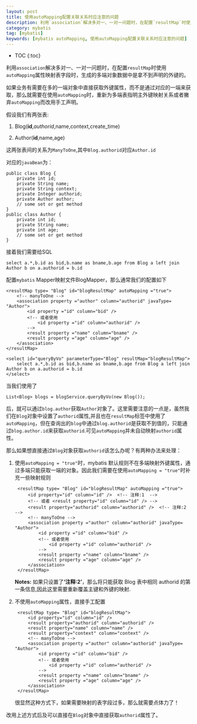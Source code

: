 ```yaml
---
layout: post
title: 使用autoMapping配置关联关系时应注意的问题
description: 利用`association`解决多对一、一对一问题时，在配置`resultMap`时使用`autoMapping`属性映射表字段时，生成的多端对象数据中是拿不到声明的外键的。如果业务有需要在多的一端对象中直接获取外键属性，而不是通过对应的一端来获取，那么就需要在使用`autoMapping`时，重新为多端表指明主外键映射关系或者撇弃`autoMapping`而改用手工声明。
category: mybatis
tag: [mybatis]
keywords: [mybatis autoMapping, 使用autoMapping配置关联关系时应注意的问题]
---
```


* TOC
{:toc}

利用`association`解决多对一、一对一问题时，在配置`resultMap`时使用`autoMapping`属性映射表字段时，生成的多端对象数据中是拿不到声明的外键的。
  
如果业务有需要在多的一端对象中直接获取外键属性，而不是通过对应的一端来获取，那么就需要在使用`autoMapping`时，重新为多端表指明主外键映射关系或者撇弃`autoMapping`而改用手工声明。

假设我们有两张表:

1. Blog(**id**,_authorid_,name,context,create_time)

2. Author(**id**,name,age)

这两张表间的关系为`ManyToOne`,其中`Blog.authorid`对应`Author.id`

对应的`javaBean`为：

    public class Blog {
        private int id;
        private String name;
        private String context;
        private Integer authorid;
        private Author author;
        // some set or get method
    }
    public class Author {
        private int id;
        private String name;
        private int age;
        // some set or get method
    }

接着我们需要给SQL

    select a.*,b.id as bid,b.name as bname,b.age from Blog a left join Author b on a.authorid = b.id
    
配置`mybatis` Mapper映射文件BlogMapper，那么通常我们的配置如下

    <resultMap type= "Blog" id="blogResultMap" autoMapping ="true">
        <!-- manyToOne -->
        <association property ="author" column="authorid" javaType= "Author">
            <id property ="id" column="bid" />
            <!-- 或者使用
                <id property ="id" column="authorid" />
            -->
            <result property ="name" column="bname" />
            <result property ="age" column="age" />
        </association>
    </resultMap>

    <select id="queryByVo" parameterType="Blog" resultMap="blogResultMap">
        select a.*,b.id as bid,b.name as bname,b.age from Blog a left join Author b on a.authorid = b.id
	</select>

当我们使用了

    List<Blog> blogs = blogService.queryByVo(new Blog());
    
后，就可以通过`blog.author`获取`Author`对象了。这里需要注意的一点是，虽然我们在`Blog`对象中设置了`authorid`属性,并且也在`resultMap`标签中使用了`autoMapping`，但在查询出的`blog`中通过`blog.authorid`是获取不到值的，只能通过`blog.author.id`来获取`authorid`.可见`autoMapping`并未自动映射`authorid`属性。

那么如果想直接通过`Blog`对象获取`authorid`该怎么办呢？有两种办法来处理：

1. 使用`autoMapping = "true"`时，mybatis 默认规则不在多端映射外键属性，通过多端只能获取一端的对象。因此我们需要在使用`autoMapping = "true"`时补充一些映射规则

        <resultMap type= "Blog" id="blogResultMap" autoMapping ="true">
            <id property="id" column="id" />  <!-- 注释:1  -->
            <!-- 或者 <result property="id" column="id" /> -->
            <result property="authorid" column="authorid" />  <!-- 注释:2 -->
            <!-- manyToOne -->
            <association property ="author" column="authorid" javaType= "Author">
                <id property ="id" column="bid" />
                <!-- 或者使用
                    <id property ="id" column="authorid" />
                -->
                <result property ="name" column="bname" />
                <result property ="age" column="age" />
            </association>
        </resultMap>

    <div class="alert alert-error">
    <strong>Notes:</strong>
	如果只设置了<b>‘注释:2’</b>，那么将只能获取 Blog 表中相同 authorid 的第一条信息,因此这里需要重新覆盖主键和外键的映射.
	</div>

2. 不使用`autoMapping`属性，直接手工配置

        <resultMap type= "Blog" id="blogResultMap">
            <id property="id" column="id" />
            <result property="authorid" column="authorid" />
    	    <result property="name" column="name" /> 
		    <result property="context" column="context" />
            <!-- manyToOne -->
            <association property ="author" column="authorid" javaType= "Author">
                <id property ="id" column="bid" />
                <!-- 或者使用
                    <id property ="id" column="authorid" />
                -->
                <result property ="name" column="bname" />
                <result property ="age" column="age" />
            </association>
        </resultMap>
  
  	很显然这种方式下，如果需要映射的表字段过多，那么就需要点体力了！


改用上述方式后及可以直接在`Blog`对象中直接获取`authorid`属性了。
